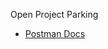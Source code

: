 Open Project Parking
- [Postman Docs](https://documenter.getpostman.com/view/6671153/S1TYTbHJ?version=latest)
